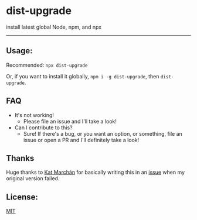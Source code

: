 # dist-upgrade

install latest global Node, npm, and npx

--------

## Usage:

Recommended: `npx dist-upgrade`

Or, if you want to install it globally, `npm i -g dist-upgrade`, then `dist-upgrade`.

## FAQ

* It's not working!
  * Please file an issue and I'll take a look!
* Can I contribute to this?
  * Sure! If there's a bug, or you want an option, or something, file an issue
    or open a PR and I'll definitely take a look!

## Thanks

Huge thanks to [Kat Marchán](https://github.com/zkat) for basically writing this
in an [issue](https://github.com/zacanger/dist-upgrade/issues/1) when my
original version failed.

## License:

[MIT](./LICENSE.md)
